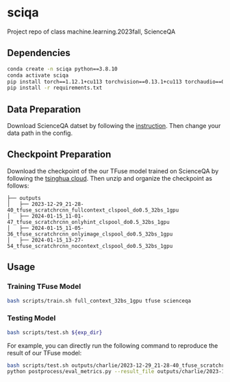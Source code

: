 # sciqa
Project repo of class machine.learning.2023fall, ScienceQA

## Dependencies
```bash
conda create -n sciqa python==3.8.10
conda activate sciqa
pip install torch==1.12.1+cu113 torchvision==0.13.1+cu113 torchaudio==0.12.1 --extra-index-url https://download.pytorch.org/whl/cu113
pip install -r requirements.txt
```

## Data Preparation
Download ScienceQA datset by following the [instruction](https://scienceqa.github.io/#dataset). Then change your data path in the config.

## Checkpoint Preparation
Download the checkpoint of the our TFuse model trained on ScienceQA by following the [tsinghua cloud](). Then unzip and organize the checkpoint as follows:
```
├── outputs
│   ├── 2023-12-29_21-28-40_tfuse_scratchrcnn_fullcontext_clspool_do0.5_32bs_1gpu
│   ├── 2024-01-15_11-01-47_tfuse_scratchrcnn_onlyhint_clspool_do0.5_32bs_1gpu
│   ├── 2024-01-15_11-05-36_tfuse_scratchrcnn_onlyimage_clspool_do0.5_32bs_1gpu
│   ├── 2024-01-15_13-27-54_tfuse_scratchrcnn_nocontext_clspool_do0.5_32bs_1gpu
```

## Usage

### Training TFuse Model
```bash
bash scripts/train.sh full_context_32bs_1gpu tfuse scienceqa
```

### Testing Model
```bash
bash scripts/test.sh ${exp_dir}
```

For example, you can directly run the following command to reproduce the result of our TFuse model:
```bash
bash scripts/test.sh outputs/charlie/2023-12-29_21-28-40_tfuse_scratchrcnn_fullcontext_clspool_do0.5_32bs_1gpu
python postprocess/eval_metrics.py --result_file outputs/charlie/2023-12-29_21-28-40_tfuse_scratchrcnn_fullcontext_clspool_do0.5_32bs_1gpu/results/results.json
```